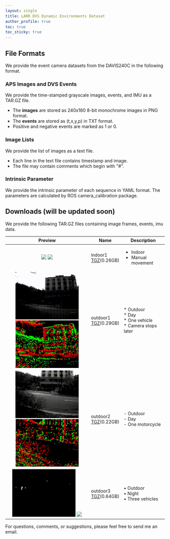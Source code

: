 ```yaml
---
layout: single
title: LARR DVS Dynamic Environments Dataset
author_profile: true
toc: true
toc_sticky: true
---
```


## File Formats
We provide the event camera datasets from the DAVIS240C in the following format.

### APS Images and DVS Events

We provide the time-stamped grayscale images, events, and IMU as a TAR.GZ file. 

* The **images** are stored as 240x180 8-bit monochrome images in PNG format.
* The **events** are stored as (t,x,y,p) in TXT format.
* Positive and negative events are marked as 1 or 0.

### Image Lists

We provide the list of images as a text file.
	
* Each line in the text file contains timestamp and image.
* The file may contain comments which begin with "#".

### Intrinsic Parameter

We provide the intrinsic parameter of each sequence in YAML format. The parameters are calculated by ROS camera_calibration package.

## Downloads (will be updated soon)

We provide the following TAR.GZ files containing image frames, events, imu data.

| Preview | Name | Description |
|:-------:|------|-------------|
| <img src="/assets/image/thumbnail/indoor1_image.gif" width=200/> <img src="/assets/image/thumbnail/indoor1_event.gif" width=200/> | indoor1 <br> [TGZ](https://icsl.snu.ac.kr/sangillee/rgbd_dataset_one_object_static.tgz)(0.26GB) | <ul> <li>Indoor</li> <li>Manual movement</li> </ul> |
| <img src="/assets/image/thumbnail/outdoor1_image.gif" width=200/> <img src="/assets/image/thumbnail/outdoor1_event.gif" width=200/> | outdoor1 <br> [TGZ](https://icsl.snu.ac.kr/sangillee/rgbd_dataset_two_object_static.tgz)(0.29GB) | * Outdoor <br> * Day <br> * One vehicle <br> * Camera stops later |
| <img src="/assets/image/thumbnail/outdoor2_image.gif" width=200/> <img src="/assets/image/thumbnail/outdoor2_event.gif" width=200/> | outdoor2 <br> [TGZ](https://icsl.snu.ac.kr/sangillee/rgbd_dataset_place_items.tgz)(0.22GB) | - Outdoor <br> - Day <br> - One motorcycle |
| <img src="/assets/image/thumbnail/outdoor3_image.gif" width=200/> <img src="/assets/image/thumbnail/outdoor3_event.gif" width=200/> | outdoor3 <br> [TGZ](https://icsl.snu.ac.kr/sangillee/rgbd_dataset_flight_static.tgz)(0.64GB) | • Outdoor <br> • Night <br> • Three vehicles |

For questions, comments, or suggestions, please feel free to send me an email.
